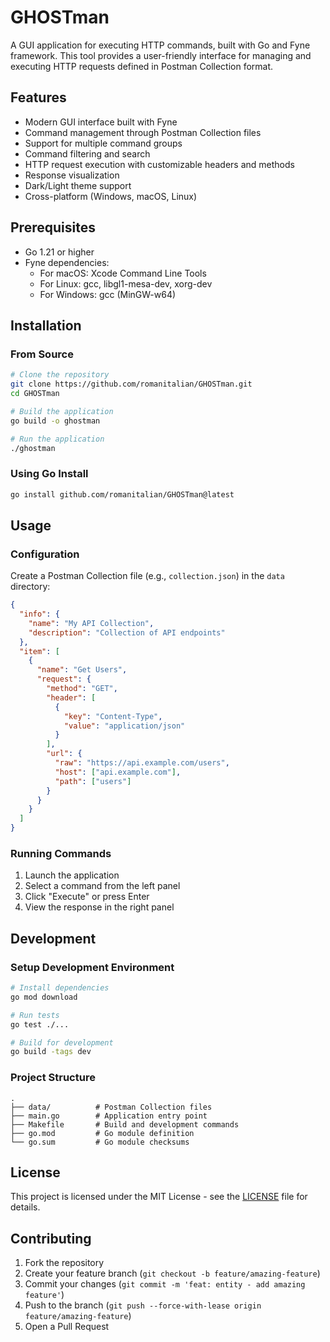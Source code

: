 # GHOSTman

A GUI application for executing HTTP commands, built with Go and Fyne framework. This tool provides a user-friendly interface for managing and executing HTTP requests defined in Postman Collection format.

## Features
- Modern GUI interface built with Fyne
- Command management through Postman Collection files
- Support for multiple command groups
- Command filtering and search
- HTTP request execution with customizable headers and methods
- Response visualization
- Dark/Light theme support
- Cross-platform (Windows, macOS, Linux)

## Prerequisites
- Go 1.21 or higher
- Fyne dependencies:
  - For macOS: Xcode Command Line Tools
  - For Linux: gcc, libgl1-mesa-dev, xorg-dev
  - For Windows: gcc (MinGW-w64)

## Installation

### From Source
```bash
# Clone the repository
git clone https://github.com/romanitalian/GHOSTman.git
cd GHOSTman

# Build the application
go build -o ghostman

# Run the application
./ghostman
```

### Using Go Install
```bash
go install github.com/romanitalian/GHOSTman@latest
```

## Usage

### Configuration
Create a Postman Collection file (e.g., `collection.json`) in the `data` directory:

```json
{
  "info": {
    "name": "My API Collection",
    "description": "Collection of API endpoints"
  },
  "item": [
    {
      "name": "Get Users",
      "request": {
        "method": "GET",
        "header": [
          {
            "key": "Content-Type",
            "value": "application/json"
          }
        ],
        "url": {
          "raw": "https://api.example.com/users",
          "host": ["api.example.com"],
          "path": ["users"]
        }
      }
    }
  ]
}
```

### Running Commands
1. Launch the application
2. Select a command from the left panel
3. Click "Execute" or press Enter
4. View the response in the right panel

## Development

### Setup Development Environment
```bash
# Install dependencies
go mod download

# Run tests
go test ./...

# Build for development
go build -tags dev
```

### Project Structure
```
.
├── data/          # Postman Collection files
├── main.go        # Application entry point
├── Makefile       # Build and development commands
├── go.mod         # Go module definition
└── go.sum         # Go module checksums
```

## License
This project is licensed under the MIT License - see the [LICENSE](LICENSE) file for details.

## Contributing
1. Fork the repository
2. Create your feature branch (`git checkout -b feature/amazing-feature`)
3. Commit your changes (`git commit -m 'feat: entity - add amazing feature'`)
4. Push to the branch (`git push --force-with-lease origin feature/amazing-feature`)
5. Open a Pull Request
